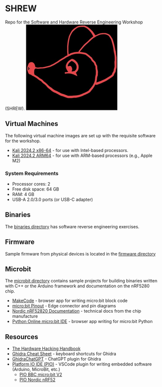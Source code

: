 # SHREW
Repo for the Software and Hardware Reverse 
Engineering Workshop (SHREW). 
![shrew-logo](https://github.com/dsu-cs/shrew-facdev/blob/main/images/shrewlogo.jpg?raw=true)

## Virtual Machines
The following virtual machine images are set up with the requisite software for the workshop.
* [Kali 2024.2 x86-64](https://share.ialab.dsu.edu/CAE_Workshops/2024/SHREW/Kali-2024.2-x86-64.zip) - for use with Intel-based processors.
* [Kali 2024.2 ARM64](https://share.ialab.dsu.edu/CAE_Workshops/2024/SHREW/Kali-2024.2-ARM.zip) - for use with ARM-based processors (e.g., Apple M2)

### System Requirements
* Processor cores: 2
* Free disk space: 64 GB
* RAM: 4 GB
* USB-A 2.0/3.0 ports (or USB-C adapter)

## Binaries
The [binaries directory](https://github.com/dsu-cs/shrew-facdev/tree/main/binaries) has software reverse engineering exercises.

## Firmware
Sample firmware from physical devices is located in the [firmware directory](https://github.com/dsu-cs/shrew-facdev/tree/main/firmware)

## Microbit
The [microbit directory](https://github.com/dsu-cs/shrew-facdev/tree/main/microbit) contains sample projects for building binaries written with C++ or the Arduino framework and documentation on the nRF5280 chip.

* [MakeCode](https://makecode.microbit.org) - browser app for writing micro:bit block code
* [micro:bit Pinout](https://tech.microbit.org/hardware/edgeconnector/) - Edge connector and pin diagrams
* [Nordic nRF52820 Documentation](https://www.nordicsemi.com/Products/nRF52820/Download#infotabs) - technical docs from the chip manufacture
* [Python Online micro:bit IDE](https://python.microbit.org/v/3) - browser app writing for micro:bit Python

## Resources 
* [The Hardware Hacking Handbook](https://nostarch.com/hardwarehacking)
* [Ghidra Cheat Sheet](https://ghidra-sre.org/CheatSheet.html) - keyboard shortcuts for Ghidra
* [GhidraChatGPT](https://github.com/SourceDiver42/Ghidra-ChatGPT) - ChatGPT plugin for Ghidra
* [Platform IO IDE (PIO)](https://platformio.org/platformio-ide) - VSCode plugin for writing embedded software (Arduino, MicroBit, etc.)
  * [PIO BBC micro:bit V2](https://docs.platformio.org/en/latest/boards/nordicnrf52/bbcmicrobit_v2.html#frameworks)
  * [PIO Nordic nRF52](https://github.com/platformio/platform-nordicnrf52/tree/develop)

